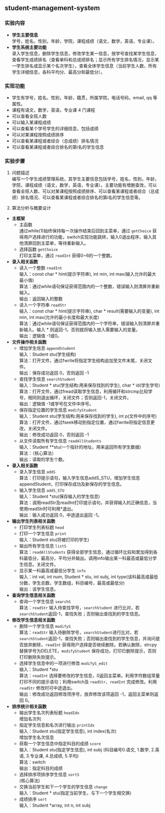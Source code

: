 ## student-management-system

### 实验内容
- **学生主要信息**  
学号，姓名，性别，年龄，学院，课程成绩（语文，数学，英语，专业课）。  
- **学生系统主要功能**  
录入学生信息，删除学生信息，修改学生某一信息，按学号查找某学生信息，查看学生成绩排名（查看单科和总成绩排名；显示所有学生排名情况，显示某一学生排名或显示某个名次学生），查看全体学生信息（当前学生人数，所有学生详细信息，各科平均分、最高分和最低分）。  

### 实现功能
 * 学生有学号，姓名，性别，年龄，籍贯，所属学院，电话号码，email, qq 等属性。
 * 课程有语文，数学，英语，专业课 4 门课程
 * 可以查看全班人数
 * 可以输入某课程成绩
 * 可以查看某个学号学生的详细信息，包括成绩
 * 可以对某课程按照成绩排序
 * 可以查看某课程或者综合（总成绩）排名情况
 * 可以查看某课程或者综合排名的第i名的学生信息

### 实验步骤  
1) 问题描述  
编写一个学生成绩管理系统，其学生主要信息包括学号，姓名，性别，年龄，学院，课程成绩（语文，数学，英语，专业课）。主要功能有增删查改，可以查看全班人数、可以对某课程按照成绩排序、可以查看某课程或者综合（总成绩）排名情况、可以查看某课程或者综合排名的第i名的学生信息等。  

2) 算法分析与概要设计  
+ **主框架**  
    + 主函数   
    通过while(1)始终保持每一次操作结束后回到主菜单，通过 ```getChoice``` 获得用户选择进行的功能，switch实现功能跳转，输入0退出程序，输入其他清屏回到主菜单，等待重新输入。
    + 选择函数 ```getChoice```  
    打印主菜单，通过 ```readInt``` 获得0~6的一个整数。  
+ **录入相关函数**  
    + 读入一个整数 ```readInt```  
    输入：const char * hint(提示字符串), int min, int max(输入允许的最大最小值)  
    算法：通过while语句保证获得范围内的一个整数，错误输入则清屏并重新输入。  
    输出：返回输入的整数  
    + 读入一个字符串 ```readStr```  
    输入：const char * hint(提示字符串), char * result(需要输入的变量), int min, int max(允许的最小长度和最大长度)  
    算法：通过while语句保证获得范围内的一个字符串，错误输入则清屏并重新输入。输入 * 则返回-1，否则就将输入放入需要输入的变量。  
    输出：逻辑值 -1或0。  
+ **文件操作相关函数**    
    + 增加学生信息 ```appendStudent```  
    输入：Student stu(学生结构)  
    算法：打开文件，通过fwrite将指定学生结构追加至文件末尾，关闭文件。  
    输出：保存成功返回 0，否则返回 -1  
    + 查找学生信息 ```searchStudent```   
    输入：Student * stu(学生结构:用来保存找到的学生), char * id(学生学号)     
    算法：打开文件，通过fread读取学生信息，利用循环和strcmp比较学号，相同则退出循环，关闭文件；否则返回-1，关闭文件。  
    输出：逻辑值 -1或学号在文件中序号。  
    + 保存指定位置的学生信息 ```modifyStudent```    
    输入：Student stu(学生结构:用来保存找到的学生), int p(文件中的序号)   
    算法：打开文件，通过fseek移动到指定位置，通过fwrite将指定信息更改，关闭文件。    
    输出：修改成功返回 0，否则返回 -1   
    + 从文件读取所有学生信息 ```readAllStudents```    
    输入：Student \*\*stu(一个指针的地址，用来返回所有学生数据)    
    算法：（核心算法）    
    输出：读取的学生个数。   
+ **录入相关函数**  
    + 录入学生信息 ```addS```  
    算法：打印提示语句，输入学生信息addS_STU，增加学生信息appendStudent，打印保存成功及新保存的学生信息。  
    + 输入学生信息 ```addS_STU```     
    输入：Student \*stu(保存输入的学生信息)    
    算法：调用readStr及readInt打印提示语句，并获得输入的正确信息，当使用readStr时可利用\*退出。  
    输出：输入成功返回 0，中途退出返回 -1。  
+ **输出学生列表相关函数**  
    + 打印学生列表标题 ```head```   
    + 打印一个学生信息 ```print```   
    输入：Student stu(将被打印的学生)  
    + 输出所有学生信息 ```listS```  
    算法：```readAllStudents``` 获得全部学生信息，通过循环比较和累加得到各科最低分，最高分，平均分并输出。调用info输出某一科最高或最低分学生信息。关闭文件。  
    + 显示某一科最高或最低分学生 ```info```  
    输入：int val, int num, Student * stu, int subj, int type(该科最高或最低分数，学生总数，学生数组，科目编号，最高或最低分)  
    输出：该学生信息。  
+ **查询学生信息相关函数**   
    + 查询一个学生信息 ```searchS```  
      算法：```readStr``` 输入待查找学号，```searchStudent``` 进行比对，若```searchStudent```返回-1，查找失败；否则输出查找到的学生信息。  
+ **修改学生信息相关函数**  
    + 删除一个学生信息 ```modifyS```  
      算法：```readStr``` 输入待删除学号，```searchStudent```进行比对，若```searchStudent```返回-1，查找失败；否则输出查找到的学生信息，并询问是否放弃删除，```readInt``` 获得用户选择是否继续删除。若确认删除，strcpy替换学号为DELETE，```modifyStudent``` 保存成功，打印已删除提示，否则打印删除失败提示。
    + 选择学生信息中的一项进行修改 ```modifyS_edit```  
    输入：Student \*stu  
    算法：```readInt``` 选择要修改的学生信息，0返回主菜单。利用字符数组常量打印不同的提示语句；利用switch及 ```readStr```、```readInt``` 完成修改。利用 ```readStr``` 修改时可中途退出。  
    输出：修改成功返回修改项序号，放弃修改该项返回 -1，返回主菜单则返回 0。  
+ **排序统计相关函数**  
    + 输出学生名次列表标题 ```headIdx```  
      增加名次列  
    + 指定学生信息和名次进行输出 ```printIdx```  
      输入：Student stu(指定学生信息), int index(名次)  
      增加学生名次信息  
    + 获取一个学生信息中指定科目的成绩 ```score```    
      输入：Student stu(指定学生信息), int subj (科目编号0.语文, 1.数学, 2.英语, 3.专业课, 4.总成绩, 5.平均)  
      算法：switch  
      输出：指定科目的成绩  
    + 选择排序项排序学生信息 ```sortS```   
      (核心算法)  
    + 交换当前学生和下一个学生的学生信息 ```change```  
      输入：Student * stu(指定当前学生，与下一个学生相交换)  
    + 成绩排序 ```sort```  
      输入：Student \*array, int n, int subj  

    
    
    
